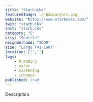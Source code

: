 ```yaml
---
title: "Starbucks"
featuredImage: ./-hamburgers.png
website: "https://www.starbucks.com/"
twit: "starbucks"
inst: "starbucks"
category: "S"
city: "Seattle"
neighborhood: "SODO"
size: "Large (41-100)"
location: ['','']
tags:
    - branding
    - ux/ui
    - marketing
    - inhouse
published: true
---
```


Description
